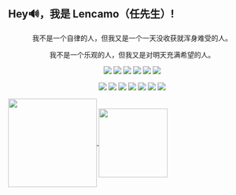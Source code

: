 ## Hey🔊，我是 Lencamo（任先生）!

<p align="center">
我不是一个自律的人，但我又是一个一天没收获就浑身难受的人。
</p>
<p align="center">
我不是一个乐观的人，但我又是对明天充满希望的人。
</p>
<p align="center">
  <img src="https://img.shields.io/badge/-Git-F05032?logo=git&logoColor=white">
  <img src="https://img.shields.io/badge/-JavaScript-F7DF1E?logo=javascript&logoColor=white">
  <img src="https://img.shields.io/badge/-TypeScript-3178C6?logo=typescript&logoColor=white">
  <img src="https://img.shields.io/badge/-Vue-4FC08D?logo=vue.js&logoColor=white">
  <img src="https://img.shields.io/badge/-React-61DAFB?logo=react&logoColor=white">
  <img src="https://img.shields.io/badge/wechat_miniprogram-07C160?logo=wechat&logoColor=white">
</p>
<p align="center">
  <img src="https://img.shields.io/badge/-Node.js-339933?logo=Node.js&logoColor=white">
  <img src="https://img.shields.io/badge/-Express-000000?logo=Express&logoColor=white"">
  <img src="https://img.shields.io/badge/-Koa-33333D?logo=koa&logoColor=white">
  <img src="https://img.shields.io/badge/-Mysql-4479A1?logo=mysql&logoColor=white">
  <img src="https://img.shields.io/badge/-MongoDB-47A248?logo=mongodb&logoColor=white">
  <img src="https://img.shields.io/badge/-Nginx-009639?logo=nginx&logoColor=white">
  <img src="https://img.shields.io/badge/-Docker-2496ED?logo=docker&logoColor=white">
</p>

<!-- 贡献信息 -->

<a  href="https://github.com/Lencamo/github-readme-stats">
  <img height=180 align="center" src="https://github-readme-stats.vercel.app/api?username=Lencamo&show_icons=true&theme=tokyonight&rank_icon=percentile" />
</a>

<!-- 活动信息 -->

<a  href="https://github.com/Lencamo/github-readme-stats">
  <img height="140px" align="center" src="https://github-readme-streak-stats.herokuapp.com/?user=Lencamo" /> 
</a>
